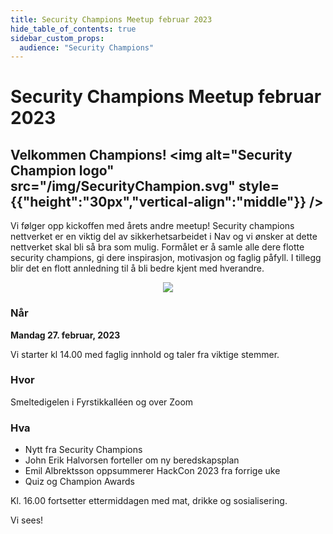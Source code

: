 ```yaml
---
title: Security Champions Meetup februar 2023
hide_table_of_contents: true
sidebar_custom_props:
  audience: "Security Champions"
---
```


# Security Champions Meetup februar 2023

## Velkommen Champions! <img alt="Security Champion logo" src="/img/SecurityChampion.svg" style={{"height":"30px","vertical-align":"middle"}} />

Vi følger opp kickoffen med årets andre meetup! Security champions nettverket er
en viktig del av sikkerhetsarbeidet i Nav og vi ønsker at dette nettverket skal bli så bra som mulig. Formålet er å samle
alle dere flotte security champions, gi dere inspirasjon, motivasjon og faglig påfyll. I tillegg blir det en flott
annledning til å bli bedre kjent med hverandre.

<p align="center">
<img  style={{height: "18em"}} src="https://media4.giphy.com/media/fxwvlpoM7NwP7i4jFB/giphy.gif" />
</p>

### Når

**Mandag 27. februar, 2023**

Vi starter kl 14.00 med faglig innhold og taler fra viktige stemmer.

### Hvor

Smeltedigelen i Fyrstikkalléen og over Zoom

### Hva

- Nytt fra Security Champions
- John Erik Halvorsen forteller om ny beredskapsplan
- Emil Albrektsson oppsummerer HackCon 2023 fra forrige uke
- Quiz og Champion Awards

Kl. 16.00 fortsetter ettermiddagen med mat, drikke og sosialisering.

Vi sees!
